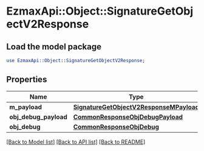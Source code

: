 # EzmaxApi::Object::SignatureGetObjectV2Response

## Load the model package
```perl
use EzmaxApi::Object::SignatureGetObjectV2Response;
```

## Properties
Name | Type | Description | Notes
------------ | ------------- | ------------- | -------------
**m_payload** | [**SignatureGetObjectV2ResponseMPayload**](SignatureGetObjectV2ResponseMPayload.md) |  | 
**obj_debug_payload** | [**CommonResponseObjDebugPayload**](CommonResponseObjDebugPayload.md) |  | [optional] 
**obj_debug** | [**CommonResponseObjDebug**](CommonResponseObjDebug.md) |  | [optional] 

[[Back to Model list]](../README.md#documentation-for-models) [[Back to API list]](../README.md#documentation-for-api-endpoints) [[Back to README]](../README.md)


